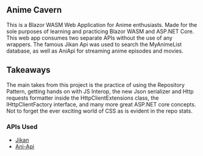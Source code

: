 ## Anime Cavern

This is a Blazor WASM Web Application for Anime enthusiasts. Made for the sole purposes of learning and practicing Blazor WASM and ASP.NET Core.
This web app consumes two separate APIs without the use of any wrappers. The famous Jikan Api was used to search the MyAnimeList database, as well as AniApi for streaming anime episodes and movies.

## Takeaways 

The main takes from this project is the practice of using the Repository Pattern, getting hands on with JS Interop, 
the new Json serializer and Http requests formatter inside the HttpClientExtensions class, the IHttpClientFactory interface, and many more great ASP.NET core concepts.
Not to forget the ever exciting world of CSS as is evident in the repo stats.


### APIs Used

- [Jikan](https://jikan.moe/)
- [Ani-Api](https://aniapi.com/)
